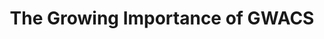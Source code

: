 ---
title: The Growing Importance of GWACS
description: This article explains the beginnings of GWACS as well as their growing importance and influence. 
external_url: hallways.cap.gsa.gov/app/#/gateway/information-technology/76973/the-growing-importance-of-gwacs
content_tags:
type: link
filters: acquisition-best-practices na-branded-offering na-audience
---